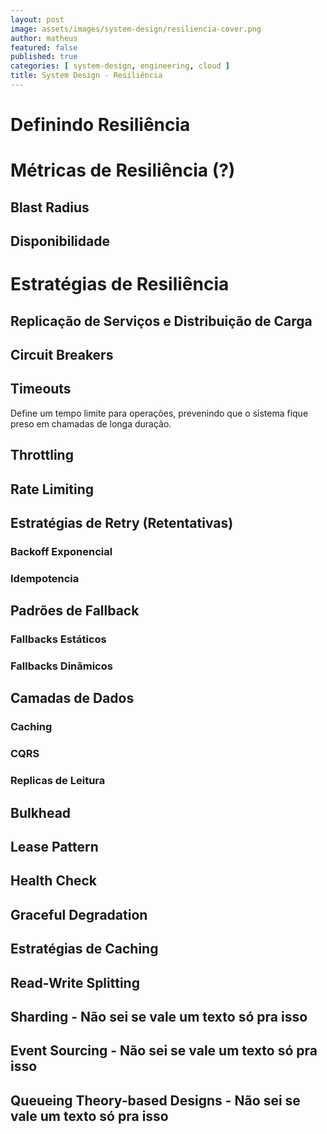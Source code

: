 ```yaml
---
layout: post
image: assets/images/system-design/resiliencia-cover.png
author: matheus
featured: false
published: true
categories: [ system-design, engineering, cloud ]
title: System Design - Resiliência
---
```


# Definindo Resiliência

# Métricas de Resiliência (?)

## Blast Radius

## Disponibilidade

# Estratégias de Resiliência

## Replicação de Serviços e Distribuição de Carga

## Circuit Breakers

## Timeouts 

Define um tempo limite para operações, prevenindo que o sistema fique preso em chamadas de longa duração.

## Throttling

## Rate Limiting

## Estratégias de Retry (Retentativas)

### Backoff Exponencial

### Idempotencia

## Padrões de Fallback

### Fallbacks Estáticos

### Fallbacks Dinâmicos

## Camadas de Dados

### Caching 

### CQRS

### Replicas de Leitura

## Bulkhead

## Lease Pattern

## Health Check

## Graceful Degradation

## Estratégias de Caching

## Read-Write Splitting

## Sharding - Não sei se vale um texto só pra isso 

## Event Sourcing - Não sei se vale um texto só pra isso 

## Queueing Theory-based Designs - Não sei se vale um texto só pra isso 